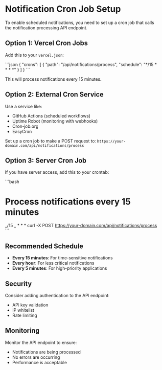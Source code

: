 # Notification Cron Job Setup

To enable scheduled notifications, you need to set up a cron job that calls the notification processing API endpoint.

## Option 1: Vercel Cron Jobs

Add this to your `vercel.json`:

\`\`\`json { "crons": [ { "path": "/api/notifications/process", "schedule": "*/15 * * * *" } ] } \`\`\`

This will process notifications every 15 minutes.

## Option 2: External Cron Service

Use a service like:

- GitHub Actions (scheduled workflows)
- Uptime Robot (monitoring with webhooks)
- Cron-job.org
- EasyCron

Set up a cron job to make a POST request to: `https://your-domain.com/api/notifications/process`

## Option 3: Server Cron Job

If you have server access, add this to your crontab:

\`\`\`bash

# Process notifications every 15 minutes

_/15 _ \* \* \* curl -X POST https://your-domain.com/api/notifications/process \`\`\`

## Recommended Schedule

- **Every 15 minutes**: For time-sensitive notifications
- **Every hour**: For less critical notifications
- **Every 5 minutes**: For high-priority applications

## Security

Consider adding authentication to the API endpoint:

- API key validation
- IP whitelist
- Rate limiting

## Monitoring

Monitor the API endpoint to ensure:

- Notifications are being processed
- No errors are occurring
- Performance is acceptable

